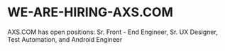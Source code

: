 # WE-ARE-HIRING-AXS.COM
AXS.COM has open positions: Sr. Front - End Engineer, Sr. UX Designer, Test Automation, and Android Engineer
